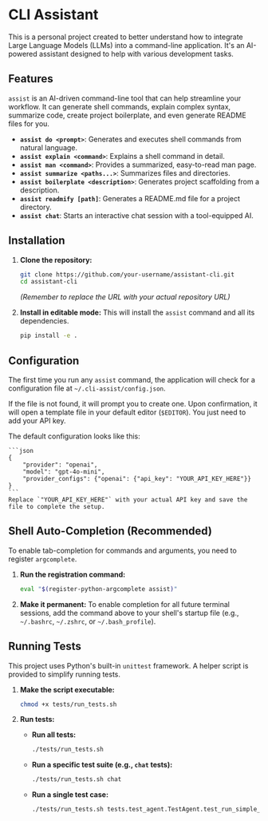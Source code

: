 # CLI Assistant

This is a personal project created to better understand how to integrate Large Language Models (LLMs) into a command-line application. It's an AI-powered assistant designed to help with various development tasks.

## Features

`assist` is an AI-driven command-line tool that can help streamline your workflow. It can generate shell commands, explain complex syntax, summarize code, create project boilerplate, and even generate README files for you.

- **`assist do <prompt>`**: Generates and executes shell commands from natural language.
- **`assist explain <command>`**: Explains a shell command in detail.
- **`assist man <command>`**: Provides a summarized, easy-to-read man page.
- **`assist summarize <paths...>`**: Summarizes files and directories.
- **`assist boilerplate <description>`**: Generates project scaffolding from a description.
- **`assist readmify [path]`**: Generates a README.md file for a project directory.
- **`assist chat`**: Starts an interactive chat session with a tool-equipped AI.

## Installation

1.  **Clone the repository:**
    ```bash
    git clone https://github.com/your-username/assistant-cli.git
    cd assistant-cli
    ```
    *(Remember to replace the URL with your actual repository URL)*

2.  **Install in editable mode:**
    This will install the `assist` command and all its dependencies.
    ```bash
    pip install -e .
    ```

## Configuration

The first time you run any `assist` command, the application will check for a configuration file at `~/.cli-assist/config.json`.

If the file is not found, it will prompt you to create one. Upon confirmation, it will open a template file in your default editor (`$EDITOR`). You just need to add your API key.

The default configuration looks like this:

    ```json
    {
        "provider": "openai",
        "model": "gpt-4o-mini",
        "provider_configs": {"openai": {"api_key": "YOUR_API_KEY_HERE"}}
    }
    ```
    Replace `"YOUR_API_KEY_HERE"` with your actual API key and save the file to complete the setup.

## Shell Auto-Completion (Recommended)

To enable tab-completion for commands and arguments, you need to register `argcomplete`.

1.  **Run the registration command:**
    ```bash
    eval "$(register-python-argcomplete assist)"
    ```

2.  **Make it permanent:**
    To enable completion for all future terminal sessions, add the command above to your shell's startup file (e.g., `~/.bashrc`, `~/.zshrc`, or `~/.bash_profile`).

## Running Tests

This project uses Python's built-in `unittest` framework. A helper script is provided to simplify running tests.

1.  **Make the script executable:**
    ```bash
    chmod +x tests/run_tests.sh
    ```

2.  **Run tests:**

    - **Run all tests:**
      ```bash
      ./tests/run_tests.sh
      ```

    - **Run a specific test suite (e.g., `chat` tests):**
      ```bash
      ./tests/run_tests.sh chat
      ```

    - **Run a single test case:**
      ```bash
      ./tests/run_tests.sh tests.test_agent.TestAgent.test_run_simple_completion
      ```
